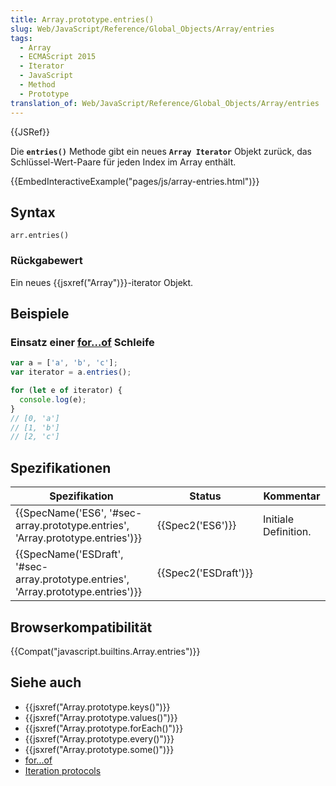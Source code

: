```yaml
---
title: Array.prototype.entries()
slug: Web/JavaScript/Reference/Global_Objects/Array/entries
tags:
  - Array
  - ECMAScript 2015
  - Iterator
  - JavaScript
  - Method
  - Prototype
translation_of: Web/JavaScript/Reference/Global_Objects/Array/entries
---
```

{{JSRef}}

Die **`entries()`** Methode gibt ein neues **`Array Iterator`** Objekt zurück, das Schlüssel-Wert-Paare für jeden Index im Array enthält.

{{EmbedInteractiveExample("pages/js/array-entries.html")}}

## Syntax

    arr.entries()

### Rückgabewert

Ein neues {{jsxref("Array")}}-iterator Objekt.

## Beispiele

### Einsatz einer [for…of](/de/docs/Web/JavaScript/Reference/Statements/for...of) Schleife

```js
var a = ['a', 'b', 'c'];
var iterator = a.entries();

for (let e of iterator) {
  console.log(e);
}
// [0, 'a']
// [1, 'b']
// [2, 'c']
```

## Spezifikationen

| Spezifikation                                                                                                | Status                       | Kommentar            |
| ------------------------------------------------------------------------------------------------------------ | ---------------------------- | -------------------- |
| {{SpecName('ES6', '#sec-array.prototype.entries', 'Array.prototype.entries')}}     | {{Spec2('ES6')}}         | Initiale Definition. |
| {{SpecName('ESDraft', '#sec-array.prototype.entries', 'Array.prototype.entries')}} | {{Spec2('ESDraft')}} |                      |

## Browserkompatibilität

{{Compat("javascript.builtins.Array.entries")}}

## Siehe auch

- {{jsxref("Array.prototype.keys()")}}
- {{jsxref("Array.prototype.values()")}}
- {{jsxref("Array.prototype.forEach()")}}
- {{jsxref("Array.prototype.every()")}}
- {{jsxref("Array.prototype.some()")}}
- [for...of](/de/docs/Web/JavaScript/Reference/Statements/for...of)
- [Iteration protocols](/de/docs/Web/JavaScript/Reference/Iteration_protocols)
